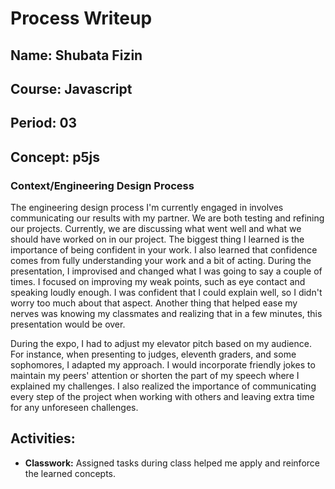
# Process Writeup

## Name: Shubata Fizin
## Course: Javascript
## Period: 03
## Concept: p5js

###  Context/Engineering Design Process

The engineering design process I'm currently engaged in involves communicating our results with my partner. We are both testing and refining our projects. Currently, we are discussing what went well and what we should have worked on in our project. The biggest thing I learned is the importance of being confident in your work. I also learned that confidence comes from fully understanding your work and a bit of acting. During the presentation, I improvised and changed what I was going to say a couple of times. I focused on improving my weak points, such as eye contact and speaking loudly enough. I was confident that I could explain well, so I didn't worry too much about that aspect. Another thing that helped ease my nerves was knowing my classmates and realizing that in a few minutes, this presentation would be over.

During the expo, I had to adjust my elevator pitch based on my audience. For instance, when presenting to judges, eleventh graders, and some sophomores, I adapted my approach. I would incorporate friendly jokes to maintain my peers' attention or shorten the part of my speech where I explained my challenges. I also realized the importance of communicating every step of the project when working with others and leaving extra time for any unforeseen challenges.


## Activities:

- **Classwork:** Assigned tasks during class helped me apply and reinforce the learned concepts.
